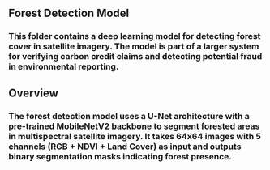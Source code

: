 ## Forest Detection Model

### This folder contains a deep learning model for detecting forest cover in satellite imagery. The model is part of a larger system for verifying carbon credit claims and detecting potential fraud in environmental reporting.

## Overview

### The forest detection model uses a U-Net architecture with a pre-trained MobileNetV2 backbone to segment forested areas in multispectral satellite imagery. It takes 64x64 images with 5 channels (RGB + NDVI + Land Cover) as input and outputs binary segmentation masks indicating forest presence.